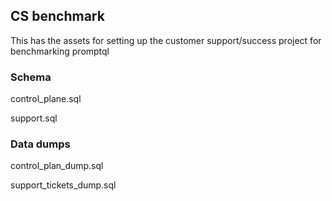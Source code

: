 ## CS benchmark

This has the assets for setting up the customer support/success project for benchmarking promptql

### Schema

control_plane.sql

support.sql

### Data dumps

control_plan_dump.sql

support_tickets_dump.sql
